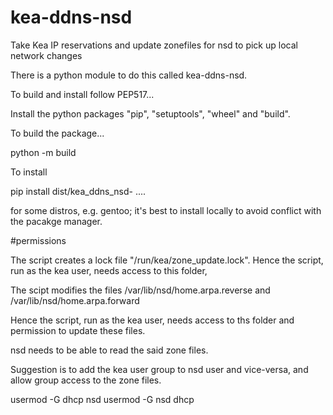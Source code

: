 # kea-ddns-nsd
Take Kea IP reservations and update zonefiles for nsd to pick up local network changes

There is a python module to do this called kea-ddns-nsd.

To build and install follow PEP517...

Install the python packages "pip", "setuptools", "wheel" and "build".

To build the package...

python -m build

To install 

pip install dist/kea_ddns_nsd- ....

for some distros, e.g. gentoo; it's best to install locally to avoid conflict with the pacakge manager.

#permissions

The script creates a lock file  "/run/kea/zone_update.lock". Hence the script, run as the kea user, needs
access to this folder,

The scipt modifies the files /var/lib/nsd/home.arpa.reverse and /var/lib/nsd/home.arpa.forward

Hence the script, run as the kea user, needs access to ths folder and permission to update these files.

nsd needs to be able to read the said zone files.

Suggestion is to add the kea user group to nsd user and vice-versa, and allow group access to the zone files.

usermod -G dhcp nsd
usermod -G nsd dhcp



